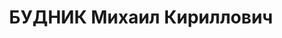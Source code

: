 ---
title: БУДНИК Михаил Кириллович
description: '1899 г.р., украинец, член ВКП(б) с 1926, ком. 91 кав. полка КВО, майор.
  Награды: орден Красного Знамени.'
---